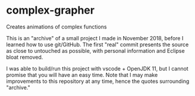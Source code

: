 # complex-grapher
Creates animations of complex functions

This is an "archive" of a small project I made in November 2018, before I learned how to use git/GitHub. The first "real" commit presents the source as close to untouched as possible, with personal information and Eclipse bloat removed.

I was able to build/run this project with vscode + OpenJDK 11, but I cannot promise that you will have an easy time. Note that I may make improvements to this repository at any time, hence the quotes surrounding "archive."
